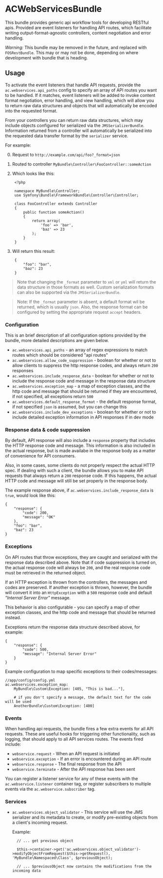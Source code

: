 # ACWebServicesBundle #

This bundle provides generic api workflow tools for developing RESTful apis.  Provided are event listeners for handling API routes, which facilitate writing output-format-agnostic controllers, content negotiation and error handling.

*Warning:*  This bundle may be removed in the future, and replaced with `FOSRestBundle`.  This may or may not be done, depending on where development with bundle that is heading.

## Usage ##

To activate the event listeners that handle API requests, provide the `ac.webservices.api_paths` config to specify an array of API routes you want to be handled.  If it matches, event listeners will be added to invoke content format negotiation, error handling, and view handling, which will allow you to return raw data structures and objects that will automatically be encoded into the requested format.

From your controllers you can return raw data structures, which may include objects configured for serialized via the `JMSSerializerBundle`.  Information returned
from a controller will automatically be serialized into the requested data transfer format by the `serializer` service.

For example:

0. Request to `http://example.com/api/foo?_format=json`
1. Routed to controller `MyBundle\Controller\FooController::someAction`
2. Which looks like this:

        <?php

        namespace MyBundle\Controller;
        use Symfony\Bundle\FrameworkBundle\Controller\Controller;

        class FooController extends Controller
        {
            public function someAction()
            {
                return array(
                    'foo' => 'bar',
                    'baz' => 23
                );
            }
        }

3. Will return this result:

        {
            "foo": "bar",
            "baz": 23
        }
        
> Note that changing the `_format` parameter to `xml` or `yml` will return the data structure in those formats as well.  Custom serialization formats
> can also be supported via the `JMSSerializerBundle`.

> Note: If the `_format` parameter is absent, a default format wil be returned, which is usually `json`.  Also, the response format can be configured by setting
> the appropriate request `accept` headers.

### Configuration ###

This is an brief description of all configuration options provided by the bundle, more detailed descriptions are given below.

* `ac.webservices.api_paths` - an array of regex expressions to match routes which should be considered "api routes"
* `ac.webservices.allow_code_suppression` - boolean for whether or not to allow clients to suppress the http response codes, and always return `200` responses
* `ac.webservices.include_response_data` - boolean for whether or not to include the response code and message in the response data structure
* `ac.webservices.exception_map` - a map of exception classes, and the http code and message that should be returned if they are encountered, if not specified, all exceptions return `500`
* `ac.webservices.default_response_format` - the default response format, if not specified `json` is assumed, but you can change this
* `ac.webservices.include_dev_exceptions` - boolean for whether or not to include detailed exception information in API responses if in dev mode

### Response data & code suppression ###

By default, API response will also include a `response` property that includes the HTTP response code and message.  This
information is also included in the actual response, but is made availabe in the response body as a matter of convenience
for API consumers.

Also, in some cases, some clients do not properly respect the actual HTTP spec.  If dealing with such a client, the bundle
allows you to make API requests that always return a `200` response code.  If this happens, the actual HTTP code and message
will still be set properly in the response body.

The example response above, if `ac.webservices.include_response_data` is `true`, would look like this:

    {
        "response": {
            "code": 200,
            "message": "OK"
        },
        "foo": "bar",
        "baz": 23
    }

### Exceptions ###

On API routes that throw exceptions, they are caught and serialized with the response data described above.  Note that
if code suppression is turned on, the actual response code will always be `200`, and the real response code must be
retrieved in the returned object.

If an HTTP exception is thrown from the controllers, the messages and codes are preserved.  If another exception is thrown, however,
the bundle will convert it into an `HttpException` with a `500` response code and default *"Internal Server Error"* message.

This behavior is also configurable - you can specify a map of other exception classes, and the http code and message that should
be returned instead.

Exceptions return the response data structure described above, for example:

    {
        "response": {
            "code": 500,
            "message": "Internal Server Error"
        }
    }

Example configuration to map specific exceptions to their codes/messages:

    //app/config/config.yml
    ac.webservices.exception_map:
        MyBundle\Custom\Exception: [405, "This is bad..."],
        
        # if you don't specify a message, the default text for the code will be used
        AnotherBundle\Custom\Exception: [400]

### Events ###

When handling api requests, the bundle fires a few extra events for all API requests.  These are useful hooks for triggering other 
functionality, such as logging, that should apply to all API services routes.  The events fired include:

* `webservice.request` - When an API request is initiated
* `webservice.exception` - If an error is encountered during an API route
* `webservice.response` - The final response from the API
* `webservice.terminate` - After the API response has been sent

You can register a listener service for any of these events with the `ac.webservice.listener` container tag, or register
subscribers to multiple events via the `ac.webservice.subscriber` tag.

### Services ###

* `ac.webservices.object_validator` - This service will use the JMS serializer and its metadata to create, or modify pre-existing
objects from a client's incoming request.

    Example:
        
        // ... get previous object

        $this->container->get('ac.webservices.object_validator')->modifyObjectFromRequest($this->getRequest(), 'MyBundle\Namespaced\Class', $previousObject);
        
        // ... $previousObject now contains the modifications from the incoming data
